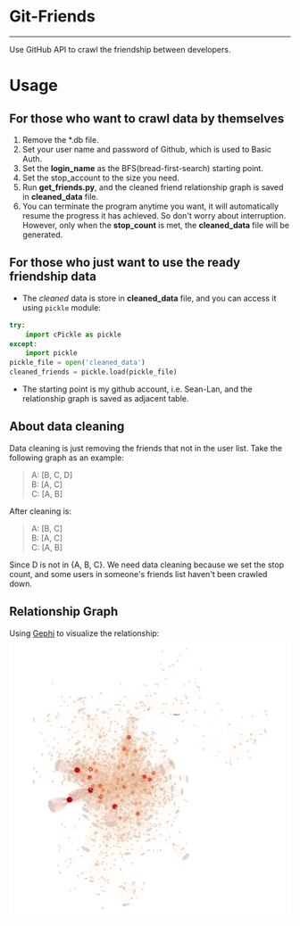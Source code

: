 # Git-Friends
----------------
Use GitHub API to crawl the friendship between developers.

# Usage
## For those who want to crawl data by themselves
1. Remove the *.db file.
2. Set your user name and password of Github, which is used to Basic Auth.
3. Set the **login_name** as the BFS(bread-first-search) starting point.
4. Set the stop_account to the size you need.
5. Run **get_friends.py**, and the cleaned friend relationship graph is saved in **cleaned_data** file.
6. You can terminate the program anytime you want, it will automatically resume the progress it has achieved. So don't worry about interruption. However, only when the **stop_count** is met, the **cleaned_data** file will be generated.

## For those who just want to use the ready friendship data
* The *cleaned* data is store in **cleaned_data** file, and you can access it using `pickle` module:  
```python
try:  
    import cPickle as pickle  
except:  
    import pickle  
pickle_file = open('cleaned_data')  
cleaned_friends = pickle.load(pickle_file)
```  
* The starting point is my github account, i.e. Sean-Lan, and the relationship graph is saved as adjacent table.

## About data cleaning
Data cleaning is just removing the friends that not in the user list. Take the following graph as an example:  
> A: [B, C, D]  
> B: [A, C]  
> C: [A, B] 

After cleaning is:  
> A: [B, C]  
> B: [A, C]  
> C: [A, B]  

Since D is not in {A, B, C}. We need data cleaning because we set the stop count, and some users in someone's friends list haven't been crawled down.

## Relationship Graph
Using [Gephi](https://gephi.org/) to visualize the relationship:  
![Sean-Lan's relationship](./git-friends.png)
